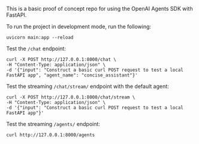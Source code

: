 This is a basic proof of concept repo for using the OpenAI Agents SDK with FastAPI. 

To run the project in development mode, run the following:
```
uvicorn main:app --reload
```

Test the `/chat` endpoint:
```
curl -X POST http://127.0.0.1:8000/chat \
-H "Content-Type: application/json" \
-d '{"input": "Construct a basic curl POST request to test a local FastAPI app", "agent_name": "concise_assistant"}'
```

Test the streaming `/chat/stream/` endpoint with the default agent:
```
curl -X POST http://127.0.0.1:8000/chat/stream \
-H "Content-Type: application/json" \
-d '{"input": "Construct a basic curl POST request to test a local FastAPI app"}'
```

Test the streaming `/agents/` endpoint:
```
curl http://127.0.0.1:8000/agents
```